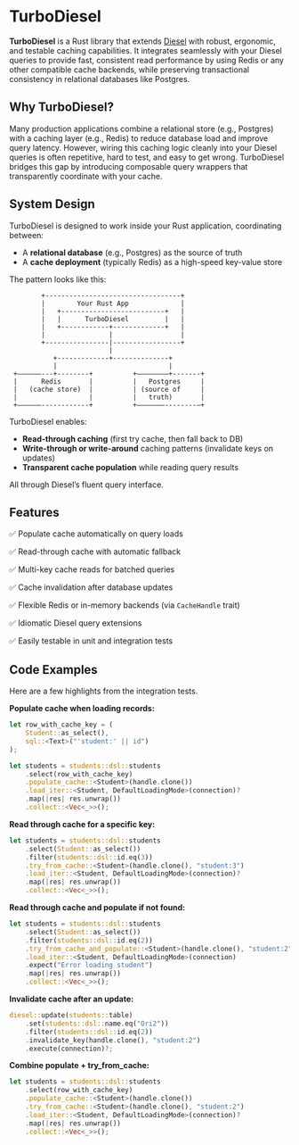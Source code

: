 # TurboDiesel

**TurboDiesel** is a Rust library that extends [Diesel](https://diesel.rs) with robust, ergonomic, and testable caching capabilities. It integrates seamlessly with your Diesel queries to provide fast, consistent read performance by using Redis or any other compatible cache backends, while preserving transactional consistency in relational databases like Postgres.

## Why TurboDiesel?

Many production applications combine a relational store (e.g., Postgres) with a caching layer (e.g., Redis) to reduce database load and improve query latency. However, wiring this caching logic cleanly into your Diesel queries is often repetitive, hard to test, and easy to get wrong. TurboDiesel bridges this gap by introducing composable query wrappers that transparently coordinate with your cache.

## System Design

TurboDiesel is designed to work inside your Rust application, coordinating between:

- A **relational database** (e.g., Postgres) as the source of truth
- A **cache deployment** (typically Redis) as a high-speed key-value store

The pattern looks like this:

            +----------------------------------+
            |        Your Rust App             |
            |   +--------------------------+   |
            |   |      TurboDiesel         |   |
            |   +------------+-------------+   |
            |                |                 |
            +----------------|-----------------+
                             |
               +-------------+--------------+
               |                            |
     +——————---+--------+          +––––––––+-------+
     |      Redis       |          |   Postgres     |
     |   (cache store)  |          | (source of     |
     |                  |          |   truth)       |
     +——————------------+          +–––––––--------–+

TurboDiesel enables:
- **Read-through caching** (first try cache, then fall back to DB)
- **Write-through or write-around** caching patterns (invalidate keys on updates)
- **Transparent cache population** while reading query results

All through Diesel’s fluent query interface.

## Features

✅ Populate cache automatically on query loads

✅ Read-through cache with automatic fallback

✅ Multi-key cache reads for batched queries

✅ Cache invalidation after database updates

✅ Flexible Redis or in-memory backends (via `CacheHandle` trait)

✅ Idiomatic Diesel query extensions

✅ Easily testable in unit and integration tests

## Code Examples

Here are a few highlights from the integration tests.

**Populate cache when loading records:**

```rust
let row_with_cache_key = (
    Student::as_select(),
    sql::<Text>("'student:' || id")
);

let students = students::dsl::students
    .select(row_with_cache_key)
    .populate_cache::<Student>(handle.clone())
    .load_iter::<Student, DefaultLoadingMode>(connection)?
    .map(|res| res.unwrap())
    .collect::<Vec<_>>();
```

**Read through cache for a specific key:**

```rust
let students = students::dsl::students
    .select(Student::as_select())
    .filter(students::dsl::id.eq(3))
    .try_from_cache::<Student>(handle.clone(), "student:3")
    .load_iter::<Student, DefaultLoadingMode>(connection)?
    .map(|res| res.unwrap())
    .collect::<Vec<_>>();
```

**Read through cache and populate if not found:**

```rust
let students = students::dsl::students
    .select(Student::as_select())
    .filter(students::dsl::id.eq(2))
    .try_from_cache_and_populate::<Student>(handle.clone(), "student:2")
    .load_iter::<Student, DefaultLoadingMode>(connection)
    .expect("Error loading student")
    .map(|res| res.unwrap())
    .collect::<Vec<_>>();
```

**Invalidate cache after an update:**

```rust
diesel::update(students::table)
    .set(students::dsl::name.eq("Ori2"))
    .filter(students::dsl::id.eq(2))
    .invalidate_key(handle.clone(), "student:2")
    .execute(connection)?;
```

**Combine populate + try_from_cache:**

```rust
let students = students::dsl::students
    .select(row_with_cache_key)
    .populate_cache::<Student>(handle.clone())
    .try_from_cache::<Student>(handle.clone(), "student:2")
    .load_iter::<Student, DefaultLoadingMode>(connection)?
    .map(|res| res.unwrap())
    .collect::<Vec<_>>();
```
